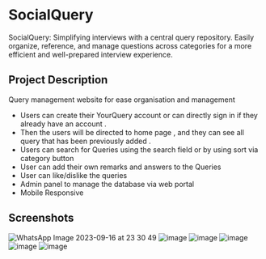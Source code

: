 
# SocialQuery
SocialQuery: Simplifying interviews with a central query repository. Easily organize, reference, and manage questions across categories for a more efficient and well-prepared interview experience.

## Project Description 
Query management website for ease organisation and management 

-  Users can create their YourQuery account or can directly sign in if they already have an account  .
- Then the users will be directed to home page , and they can see all query that has been 
  previously added .
-  Users can search for Queries using the search field or by using sort via category button 
- User can add their own remarks and answers to the Queries
- User can like/dislike the queries 
- Admin panel to manage the database via web portal 
- Mobile Responsive 
## Screenshots
![WhatsApp Image 2023-09-16 at 23 30 49](https://github.com/VineeTagarwaL-code/YourQuery/assets/91052168/e75f2c14-bfa6-4acb-a869-8365909d1100)
![image](https://github.com/VineeTagarwaL-code/YourQuery/assets/91052168/e882d767-48ab-4664-9eeb-a84173c27526)
![image](https://github.com/VineeTagarwaL-code/YourQuery/assets/91052168/16539add-e365-490b-96c4-112ab0080678)
![image](https://github.com/VineeTagarwaL-code/YourQuery/assets/91052168/6590d5b2-5425-4fc8-a25b-f2aebf8d9f23)
![image](https://github.com/VineeTagarwaL-code/YourQuery/assets/91052168/12837ad5-9619-4c26-8e43-6afb139aca5c)
![image](https://github.com/VineeTagarwaL-code/YourQuery/assets/91052168/a119ebf3-41aa-4b84-928f-61194a0dd62b)
